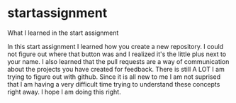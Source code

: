 # startassignment
What I learned in the start assignment

In this start assignment I learned how you create a new repository. I could not figure out where that button was and I realized it's the little plus next to your name. I also learned that the pull requests are a way of communication about the projects you have created for feedback. There is still A LOT I am trying to figure out with github. Since it is all new to me I am not suprised that I am having a very difficult time trying to understand these concepts right away. I hope I am doing this right. 
